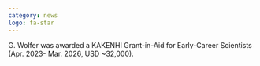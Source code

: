 ```yaml
---
category: news
logo: fa-star
---
```


G. Wolfer was awarded a KAKENHI Grant-in-Aid for Early-Career Scientists (Apr. 2023- Mar. 2026, USD ~32,000).

